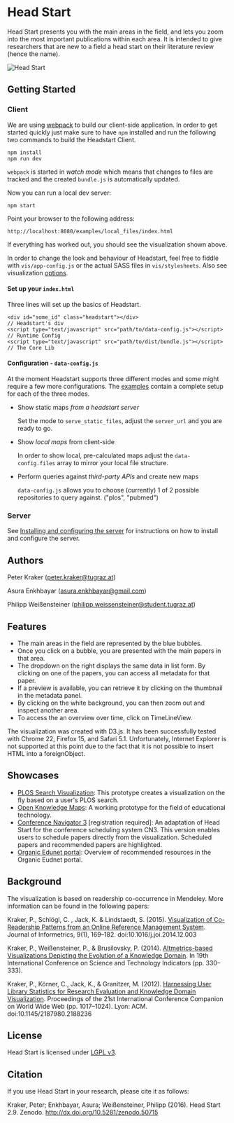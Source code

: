 # Head Start

Head Start presents you with the main areas in the field, and lets you zoom into
the most important publications within each area. It is intended to give
researchers that are new to a field a head start on their literature review
(hence the name).

![Head Start](http://science.okfn.org/files/2013/12/headstart.png)

## Getting Started

### Client

We are using [webpack](https://webpack.github.io/) to build our client-side application. In order to get started quickly just make sure to have `npm` installed and run the following two commands to build the Headstart Client. 

    npm install
    npm run dev

`webpack` is started in *watch mode* which means that changes to files are tracked and the created `bundle.js` is automatically updated. 

Now you can run a local dev server:

	npm start

Point your browser to the following address:

	http://localhost:8080/examples/local_files/index.html

If everything has worked out, you should see the visualization shown above.

In order to change the look and behaviour of Headstart, feel free to fiddle with `vis/app-config.js` or the actual SASS files in `vis/stylesheets`. Also see visualization [options](doc/README.md#visualisation-settings).

#### Set up your `index.html`

Three lines will set up the basics of Headstart.

    <div id="some_id" class="headstart"></div>                             // Headstart's div
    <script type="text/javascript" src="path/to/data-config.js"></script>  // Runtime Config
    <script type="text/javascript" src="path/to/dist/bundle.js"></script>  // The Core Lib

#### Configuration - `data-config.js`

At the moment Headstart supports three different modes and some might require a few more configurations. The [examples](https://github.com/Bubblbu/Headstart/tree/package-manager-examples/examples) contain a complete setup for each of the three modes.

+ Show static maps *from a headstart server*
    
    Set the mode to `serve_static_files`, adjust the `server_url` and you are ready to go.

+ Show *local maps* from client-side

    In order to show local, pre-calculated maps adjust the `data-config.files` array to mirror your local file structure.

+ Perform queries against *third-party APIs* and create new maps

    `data-config.js` allows you to choose (currently) 1 of 2 possible repositories to query against. ("plos", "pubmed")


### Server

See [Installing and configuring the server](doc/server_config.md) for instructions on how to install and configure the server.

## Authors

Peter Kraker (peter.kraker@tugraz.at)

Asura Enkhbayar (asura.enkhbayar@gmail.com)

Philipp Weißensteiner (philipp.weissensteiner@student.tugraz.at)

## Features

* The main areas in the field are represented by the blue bubbles.
* Once you click on a bubble, you are presented with the main papers in that area.
* The dropdown on the right displays the same data in list form. By clicking on one of the papers, you can access all metadata for that paper.
* If a preview is available, you can retrieve it by clicking on the thumbnail in the metadata panel.
* By clicking on the white background, you can then zoom out and inspect another area.
* To access the an overview over time, click on TimeLineView.

The visualization was created with D3.js. It has been successfully tested with Chrome 22, Firefox 15, and Safari 5.1. Unfortunately, Internet Explorer is not supported at this point due to the fact that it is not possible to insert HTML into a foreignObject.

## Showcases

* [PLOS Search Visualization](http://openknowledgemaps.org/mozfest): This prototype creates a visualization on the fly based on a user's PLOS search.
* [Open Knowledge Maps](http://openknowledgemaps.org): A working prototype for the field of educational technology. 
* [Conference Navigator 3](http://halley.exp.sis.pitt.edu/cn3/visualization.php?conferenceID=131) [registration required]: An adaptation of Head Start for the conference scheduling system CN3. This version enables users to schedule papers directly from the visualization. Scheduled papers and recommended papers are highlighted.
* [Organic Edunet portal](http://organic-edunet.eu/en/#/recommended): Overview of recommended resources in the Organic Eudnet portal.


## Background

The visualization is based on readership co-occurrence in Mendeley. More information can be found in the following papers:

Kraker, P., Schlögl, C. , Jack, K. & Lindstaedt, S. (2015). [Visualization of Co-Readership Patterns from an Online Reference Management System](http://arxiv.org/abs/1409.0348). Journal of Informetrics, 9(1), 169–182. doi:10.1016/j.joi.2014.12.003

Kraker, P., Weißensteiner, P., & Brusilovsky, P. (2014). [Altmetrics-based Visualizations Depicting the Evolution of a Knowledge Domain](http://know-center.tugraz.at/download_extern/papers/sti_visualization_evolution_kraker_etal.pdf). In 19th International Conference on Science and Technology Indicators (pp. 330–333).

Kraker, P., Körner, C., Jack, K., & Granitzer, M. (2012). [Harnessing User Library Statistics for Research Evaluation and Knowledge Domain Visualization](http://know-center.tugraz.at/download_extern/papers/user_library_statistics.pdf). Proceedings of the 21st International Conference Companion on World Wide Web (pp. 1017–1024). Lyon: ACM. doi:10.1145/2187980.2188236


## License
Head Start is licensed under [LGPL v3](http://www.gnu.org/copyleft/lesser.html).


## Citation
If you use Head Start in your research, please cite it as follows:

Kraker, Peter; Enkhbayar, Asura; Weißensteiner, Philipp (2016). Head Start 2.9. Zenodo. http://dx.doi.org/10.5281/zenodo.50715
